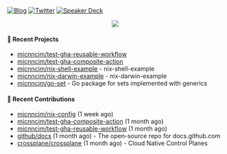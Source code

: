 [![Blog](https://img.shields.io/badge/Blog-0?style=flat-square&logo=gatsby&color=181717&logoColor=white)](https://micnncim.com)
[![Twitter](https://img.shields.io/badge/Twitter-0?style=flat-square&logo=twitter&color=1DA1F2&logoColor=white)](https://twitter.com/micnncim)
[![Speaker Deck](https://img.shields.io/badge/Speaker_Deck-0?style=flat-square&logo=speaker-deck&color=009287&logoColor=white)](https://speakerdeck.com/micnncim)

<p align="center">
<img src="https://github-readme-stats.vercel.app/api?username=micnncim&show_icons=true&count_private=true" />
</p>

#### 🍎 Recent Projects

- [micnncim/test-gha-reusable-workflow](https://github.com/micnncim/test-gha-reusable-workflow)
- [micnncim/test-gha-composite-action](https://github.com/micnncim/test-gha-composite-action)
- [micnncim/nix-shell-example](https://github.com/micnncim/nix-shell-example) - nix-shell-example
- [micnncim/nix-darwin-example](https://github.com/micnncim/nix-darwin-example) - nix-darwin-example
- [micnncim/go-set](https://github.com/micnncim/go-set) - Go package for sets implemented with generics

#### 🌱 Recent Contributions

- [micnncim/nix-config](https://github.com/micnncim/nix-config) (1 week ago)
- [micnncim/test-gha-composite-action](https://github.com/micnncim/test-gha-composite-action) (1 month ago)
- [micnncim/test-gha-reusable-workflow](https://github.com/micnncim/test-gha-reusable-workflow) (1 month ago)
- [github/docs](https://github.com/github/docs) (1 month ago) - The open-source repo for docs.github.com
- [crossplane/crossplane](https://github.com/crossplane/crossplane) (1 month ago) - Cloud Native Control Planes

